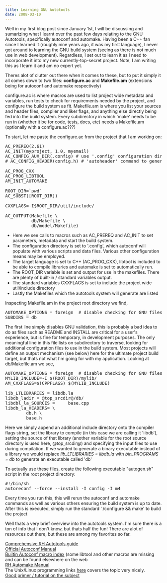 ```yaml
---
title: Learning GNU Autotools
date: 2008-03-10
---
```


Well in my first blog post since January 1st, I will be discussing and sumarizing what I learnt over the past few days relating to the GNU Autotools, specifically autoconf and automake. Having been a C++ fan since I learned it (roughly nine years ago, it was my first language), I never got around to learning the GNU build system (seeing as there is not much use in web development). Regardless, I set out to learn it as I need to incorporate it into my new currently-top-secret project. Note, I am writing this as I learn it and am no expert yet. 

Theres alot of clutter out there when it comes to these, but to put it simply it all comes down to two files:
   <b>configure.ac</b> and <b>Makefile.am</b>  (extensions being for autoconf and automake respectively)

configure.ac is where macros are used to list project wide metadata and variables, run tests to check for requirements needed by the project, and configure the build system as fit. Makefile.am is where you list your sources and header files, compiler and liker flags, and anything else directly being fed into the build system. Every subdirectory in which 'make' needs to be run in (whether it be for code, tests, docs, etc) needs a Makefile.am (optionally with a configure.ac???)

To start, let me paste the configure.ac from the project that I am working on:

<pre>
AC_PREREQ(2.61)
AC_INIT(myproject, 1.0, myemail)
AC_CONFIG_AUX_DIR(.config) # use '.config' configuration directory
# AC_CONFIG_HEADER(config.h) # 'autoheader' command to generate config.h.in

AC_PROG_CXX
AC_PROG_LIBTOOL
AM_INIT_AUTOMAKE

ROOT_DIR=`pwd`
AC_SUBST([ROOT_DIR])

CXXFLAGS=-I$ROOT_DIR/util/include/

AC_OUTPUT(Makefile \
          db/Makefile \
          db/model/Makefile)
</pre>

* Here we see calls to macros such as AC_PREREQ and AC_INIT to set parameters, metadata and start the build system. 
* The configuration directory is set to '.config', which autoconf will populate with various scripts and data files. Various other configuration means may be employed. 
* The target language is set to C++ (AC_PROG_CXX), libtool is included to be able to compile libraries and automake is set to automatically run.
* The ROOT_DIR variable is set and output for use in the makefiles. There are plenty of built-in / standard variables output. 
* The standard variables CXXFLAGS is set to include the project wide util/include directory
* Lastly the Makefiles which the autotools system will generate are listed

Inspecting Makefile.am in the project root directory we find, 

<pre>
AUTOMAKE_OPTIONS = foreign  # disable checking for GNU files 
SUBDIRS = db 
</pre>

The first line simply disables GNU validation, this is probably a bad idea to do as files such as README and INSTALL are critical for a user's experience, but is fine for temporary, in development purposes. The only meaningful line in this file lists on subdirectory to traverse, looking for additional configuration files to use in the build system. Most projects will define an output mechanism (see below) here for the ultimate project build target, but thats not what I'm going for with my application. Looking at db/Makefile.am we see,

<pre>
AUTOMAKE_OPTIONS = foreign  # disable checking for GNU files
MYLIB_INCLUDE=-I $(ROOT_DIR)/mylib/
AM_CXXFLAGS=$(CPPFLAGS) $(MYLIB_INCLUDE)

lib_LTLIBRARIES = libdb.la
libdb_ladir = @top_srcdir@/db/
libdbl_la_SOURCES =     base.cpp
libdb_la_HEADERS= \
        db.h \
        base.h 
</pre>

Here we simply append an additional include directory onto the compiler flags string, set the library to compile (in this case we are calling it 'libdb'), setting the source of that library (another variable for the root source directory is used here, @top_srcdir@) and specifying the input files to use during compilation. If we wanted to generate a binary executable instead of a library we would replace <i>lib_LTLIBRARIES = libdb.la</i> with <i>bin_PROGRAMS = db</i> to generate an executable called 'db'

To actually use these files, create the following executable "autogen.sh" script in the root project directory:

<pre>
#!/bin/sh
autoreconf --force --install -I config -I m4
</pre>

Every time you run this, this will rerun the autoconf and automake commands as well as various others ensuring the build system is up to date. After this is executed, simply run the standard './configure && make' to build the project

Well thats a very brief overview into the autotools system. I'm sure there is a ton of info that I don't know, but thats half the fun! There are alot of resources out there, but these are among my favorites so far.

<a href="http://sources.redhat.com/autobook/">Comprehensive RH Autotools guide</a><br/>
<a href="http://www.gnu.org/software/autoconf/manual/autoconf.html">Official Autoconf Manual</a><br/>
<a href="http://www.gnu.org/software/autoconf/manual/autoconf.html#Autoconf-Macro-Index">Builtin Autoconf macro index</a> (some libtool and other macros are missing and can be found elsewhere on the web<br/>
<a href="http://sources.redhat.com/automake/automake.html">RH Automake Manual</a><br/>
The Unix/Linux programming links <a href="http://www.openismus.com/documents/">here</a> covers the topic very nicely.<br/>
<a href="http://www.geocities.com/foetsch/mfgraph/automake.htm">Good primer / tutorial on the subject</a>
